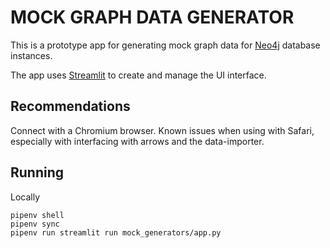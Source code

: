 # MOCK GRAPH DATA GENERATOR
This is a prototype app for generating mock graph data for [Neo4j](https://neo4j.com/) database instances.

The app uses [Streamlit](https://streamlit.io/) to create and manage the UI interface.


## Recommendations
Connect with a Chromium browser. Known issues when using with Safari, especially with interfacing with arrows and the data-importer.


## Running
Locally
```
pipenv shell
pipenv sync
pipenv run streamlit run mock_generators/app.py
```